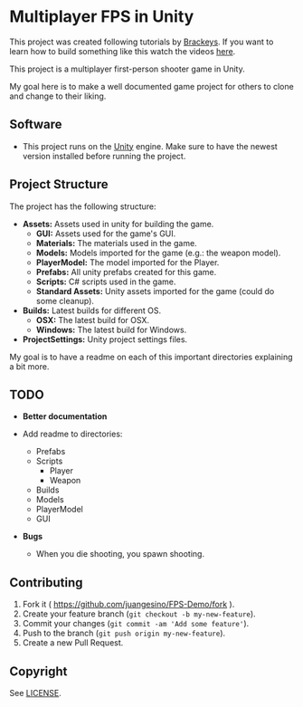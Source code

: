 Multiplayer FPS in Unity
========

This project was created following tutorials by [Brackeys](https://github.com/Brackeys). If you want to learn how to build something like this watch the videos [here](https://www.youtube.com/playlist?list=PLPV2KyIb3jR5PhGqsO7G4PsbEC_Al-kPZ).

This project is a multiplayer first-person shooter game in Unity.

My goal here is to make a well documented game project for others to clone and change to their liking.

## Software
- This project runs on the [Unity](http://unity3d.com) engine. Make sure to have the newest version installed before running the project.

## Project Structure
The project has the following structure:

- **Assets:** Assets used in unity for building the game.
  - **GUI:** Assets used for the game's GUI.
  - **Materials:** The materials used in the game.
  - **Models:** Models imported for the game (e.g.: the weapon model).
  - **PlayerModel:** The model imported for the Player.
  - **Prefabs:** All unity prefabs created for this game.
  - **Scripts:** C# scripts used in the game.
  - **Standard Assets:** Unity assets imported for the game (could do some cleanup).
- **Builds:** Latest builds for different OS.
  - **OSX:** The latest build for OSX.
  - **Windows:** The latest build for Windows.
- **ProjectSettings:** Unity project settings files.

My goal is to have a readme on each of this important directories explaining a bit more.

## TODO
 - **Better documentation**
  - Add readme to directories:
    - Prefabs
    - Scripts
      - Player
      - Weapon
    - Builds
    - Models
    - PlayerModel
    - GUI

- **Bugs**
    - When you die shooting, you spawn shooting.

## Contributing
1. Fork it ( https://github.com/juangesino/FPS-Demo/fork ).
2. Create your feature branch (`git checkout -b my-new-feature`).
3. Commit your changes (`git commit -am 'Add some feature'`).
4. Push to the branch (`git push origin my-new-feature`).
5. Create a new Pull Request.

## Copyright
See [LICENSE](https://github.com/juangesino/FPS-Demo/blob/master/LICENSE.txt).
